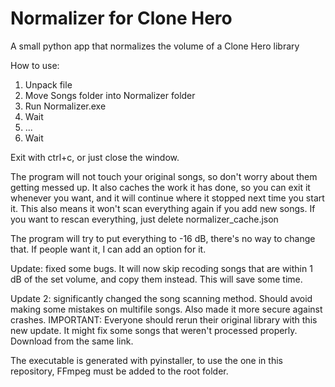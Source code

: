# Normalizer for Clone Hero
A small python app that normalizes the volume of a Clone Hero library

How to use:

1. Unpack file
2. Move Songs folder into Normalizer folder
3. Run Normalizer.exe
4. Wait
5. ...
6. Wait

Exit with ctrl+c, or just close the window.

The program will not touch your original songs, so don't worry about them getting messed up. It also caches the work it has done, so you can exit it whenever you want, and it will continue where it stopped next time you start it. This also means it won't scan everything again if you add new songs. If you want to rescan everything, just delete normalizer_cache.json

The program will try to put everything to -16 dB, there's no way to change that. If people want it, I can add an option for it.

Update: fixed some bugs. It will now skip recoding songs that are within 1 dB of the set volume, and copy them instead. This will save some time.

Update 2: significantly changed the song scanning method. Should avoid making some mistakes on multifile songs. Also made it more secure against crashes. IMPORTANT: Everyone should rerun their original library with this new update. It might fix some songs that weren't processed properly. Download from the same link.

The executable is generated with pyinstaller, to use the one in this repository, FFmpeg must be added to the root folder.
